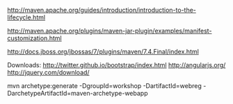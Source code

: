 http://maven.apache.org/guides/introduction/introduction-to-the-lifecycle.html

http://maven.apache.org/plugins/maven-jar-plugin/examples/manifest-customization.html

http://docs.jboss.org/jbossas/7/plugins/maven/7.4.Final/index.html

Downloads:
http://twitter.github.io/bootstrap/index.html
http://angularjs.org/
http://jquery.com/download/

mvn archetype:generate -DgroupId=workshop -DartifactId=webreg -DarchetypeArtifactId=maven-archetype-webapp
